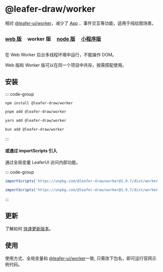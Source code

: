# @leafer-draw/worker

相对 [@leafer-ui/worker](/guide/install/ui/worker/start.md)，减少了 [App](/reference/display/App.md) 、事件交互等功能，适用于纯绘图场景。

##

### [web 版](/guide/install/draw/start.md) &nbsp; &nbsp; worker 版 &nbsp; &nbsp; [node 版](/guide/install/draw/node/start.md) &nbsp; &nbsp; [小程序版](/guide/install/draw/miniapp/start.md)

##

在 Web Worker 后台多线程环境中运行，不能操作 DOM。

Web 版和 Worker 版可以在同一个项目中共存，按需搭配使用。

## 安装

::: code-group

```sh [npm]
npm install @leafer-draw/worker
```

```sh [pnpm]
pnpm add @leafer-draw/worker
```

```sh [yarn]
yarn add @leafer-draw/worker
```

```sh [bun]
bun add @leafer-draw/worker
```

:::

#### 或通过 importScripts 引入

通过全局变量 LeaferUI 访问内部功能。

::: code-group

```js [worker.min.js]
importScripts('https://unpkg.com/@leafer-draw/worker@1.9.7/dist/worker.min.js')
```

```js [worker.js]
importScripts('https://unpkg.com/@leafer-draw/worker@1.9.7/dist/worker.js')
```

:::

<!-- https://unpkg.com 无法访问时，可替换为 https://cdn.jsdelivr.net/npm -->

## 更新

了解如何 [快速更新版本](/guide/update.md)。

## 使用

使用方式、全局变量和 [@leafer-ui/worker](/guide/install/ui/worker/start.md)一致, 只需改下包名，即可运行官网示例代码。
